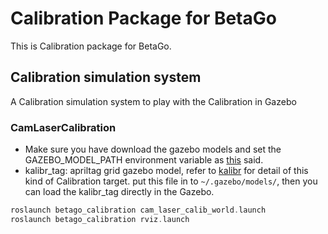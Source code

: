 # Calibration Package for BetaGo 
This is Calibration package for BetaGo.

## Calibration simulation system
A Calibration simulation system to play with the Calibration in Gazebo
### CamLaserCalibration
- Make sure you have download the gazebo models and set the GAZEBO_MODEL_PATH environment variable as [this](../README.md 'Simulation') said.
- kalibr_tag: apriltag grid gazebo model, refer to [kalibr](https://github.com/ethz-asl/kalibr/wiki/Calibration-targets#a-aprilgrid) for detail of this kind of Calibration target.
put this file in to `~/.gazebo/models/`, then you can load the kalibr_tag directly in the Gazebo.

```asm
roslaunch betago_calibration cam_laser_calib_world.launch
roslaunch betago_calibration rviz.launch
```